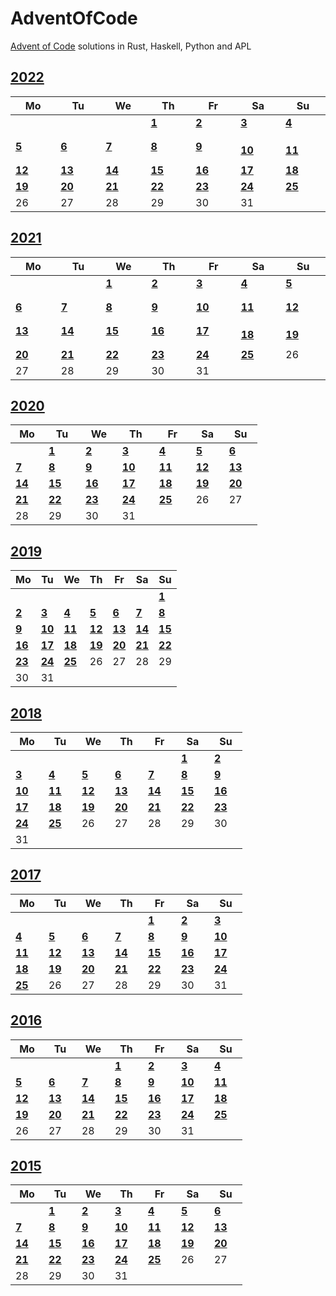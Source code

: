 # AdventOfCode
[Advent of Code](https://adventofcode.com/) solutions in Rust, Haskell, Python and APL

## [2022](https://adventofcode.com/2022)
|Mo|Tu|We|Th|Fr|Sa|Su|
|-|-|-|-|-|-|-|
||||[**1**](https://adventofcode.com/2022/day/1) [<img height=12 src="https://rustacean.net/assets/rustacean-flat-noshadow.svg">](Rust/2022/01.rs "Rust solution for 2022/01") [<img height=12 src="https://upload.wikimedia.org/wikipedia/commons/1/1c/Haskell-Logo.svg">](Haskell/2022/01.hs "Haskell solution for 2022/01") [<img height=12 src="https://upload.wikimedia.org/wikipedia/commons/c/c3/Python-logo-notext.svg">](Python/2022/01.py "Python solution for 2022/01")|[**2**](https://adventofcode.com/2022/day/2) [<img height=12 src="https://rustacean.net/assets/rustacean-flat-noshadow.svg">](Rust/2022/02.rs "Rust solution for 2022/02") [<img height=12 src="https://upload.wikimedia.org/wikipedia/commons/1/1c/Haskell-Logo.svg">](Haskell/2022/02.hs "Haskell solution for 2022/02") [<img height=12 src="https://upload.wikimedia.org/wikipedia/commons/c/c3/Python-logo-notext.svg">](Python/2022/02.py "Python solution for 2022/02")|[**3**](https://adventofcode.com/2022/day/3) [<img height=12 src="https://rustacean.net/assets/rustacean-flat-noshadow.svg">](Rust/2022/03.rs "Rust solution for 2022/03") [<img height=12 src="https://upload.wikimedia.org/wikipedia/commons/1/1c/Haskell-Logo.svg">](Haskell/2022/03.hs "Haskell solution for 2022/03") [<img height=12 src="https://upload.wikimedia.org/wikipedia/commons/c/c3/Python-logo-notext.svg">](Python/2022/03.py "Python solution for 2022/03")|[**4**](https://adventofcode.com/2022/day/4) [<img height=12 src="https://rustacean.net/assets/rustacean-flat-noshadow.svg">](Rust/2022/04.rs "Rust solution for 2022/04") [<img height=12 src="https://upload.wikimedia.org/wikipedia/commons/1/1c/Haskell-Logo.svg">](Haskell/2022/04.hs "Haskell solution for 2022/04") [<img height=12 src="https://upload.wikimedia.org/wikipedia/commons/c/c3/Python-logo-notext.svg">](Python/2022/04.py "Python solution for 2022/04")|
|[**5**](https://adventofcode.com/2022/day/5) [<img height=12 src="https://rustacean.net/assets/rustacean-flat-noshadow.svg">](Rust/2022/05.rs "Rust solution for 2022/05") [<img height=12 src="https://upload.wikimedia.org/wikipedia/commons/1/1c/Haskell-Logo.svg">](Haskell/2022/05.hs "Haskell solution for 2022/05") [<img height=12 src="https://upload.wikimedia.org/wikipedia/commons/c/c3/Python-logo-notext.svg">](Python/2022/05.py "Python solution for 2022/05")|[**6**](https://adventofcode.com/2022/day/6) [<img height=12 src="https://rustacean.net/assets/rustacean-flat-noshadow.svg">](Rust/2022/06.rs "Rust solution for 2022/06") [<img height=12 src="https://upload.wikimedia.org/wikipedia/commons/1/1c/Haskell-Logo.svg">](Haskell/2022/06.hs "Haskell solution for 2022/06") [<img height=12 src="https://upload.wikimedia.org/wikipedia/commons/c/c3/Python-logo-notext.svg">](Python/2022/06.py "Python solution for 2022/06")|[**7**](https://adventofcode.com/2022/day/7) [<img height=12 src="https://rustacean.net/assets/rustacean-flat-noshadow.svg">](Rust/2022/07.rs "Rust solution for 2022/07") [<img height=12 src="https://upload.wikimedia.org/wikipedia/commons/1/1c/Haskell-Logo.svg">](Haskell/2022/07.hs "Haskell solution for 2022/07") [<img height=12 src="https://upload.wikimedia.org/wikipedia/commons/c/c3/Python-logo-notext.svg">](Python/2022/07.py "Python solution for 2022/07")|[**8**](https://adventofcode.com/2022/day/8) [<img height=12 src="https://rustacean.net/assets/rustacean-flat-noshadow.svg">](Rust/2022/08.rs "Rust solution for 2022/08") [<img height=12 src="https://upload.wikimedia.org/wikipedia/commons/1/1c/Haskell-Logo.svg">](Haskell/2022/08.hs "Haskell solution for 2022/08") [<img height=12 src="https://upload.wikimedia.org/wikipedia/commons/c/c3/Python-logo-notext.svg">](Python/2022/08.py "Python solution for 2022/08")|[**9**](https://adventofcode.com/2022/day/9) [<img height=12 src="https://rustacean.net/assets/rustacean-flat-noshadow.svg">](Rust/2022/09.rs "Rust solution for 2022/09") [<img height=12 src="https://upload.wikimedia.org/wikipedia/commons/1/1c/Haskell-Logo.svg">](Haskell/2022/09.hs "Haskell solution for 2022/09") [<img height=12 src="https://upload.wikimedia.org/wikipedia/commons/c/c3/Python-logo-notext.svg">](Python/2022/09.py "Python solution for 2022/09")|[**10**](https://adventofcode.com/2022/day/10) [<img height=12 src="https://rustacean.net/assets/rustacean-flat-noshadow.svg">](Rust/2022/10.rs "Rust solution for 2022/10") [<img height=12 src="https://upload.wikimedia.org/wikipedia/commons/c/c3/Python-logo-notext.svg">](Python/2022/10.py "Python solution for 2022/10")|[**11**](https://adventofcode.com/2022/day/11) [<img height=12 src="https://rustacean.net/assets/rustacean-flat-noshadow.svg">](Rust/2022/11.rs "Rust solution for 2022/11") [<img height=12 src="https://upload.wikimedia.org/wikipedia/commons/c/c3/Python-logo-notext.svg">](Python/2022/11.py "Python solution for 2022/11")|
|[**12**](https://adventofcode.com/2022/day/12) [<img height=12 src="https://rustacean.net/assets/rustacean-flat-noshadow.svg">](Rust/2022/12.rs "Rust solution for 2022/12") [<img height=12 src="https://upload.wikimedia.org/wikipedia/commons/c/c3/Python-logo-notext.svg">](Python/2022/12.py "Python solution for 2022/12")|[**13**](https://adventofcode.com/2022/day/13) [<img height=12 src="https://rustacean.net/assets/rustacean-flat-noshadow.svg">](Rust/2022/13.rs "Rust solution for 2022/13") [<img height=12 src="https://upload.wikimedia.org/wikipedia/commons/c/c3/Python-logo-notext.svg">](Python/2022/13.py "Python solution for 2022/13")|[**14**](https://adventofcode.com/2022/day/14) [<img height=12 src="https://rustacean.net/assets/rustacean-flat-noshadow.svg">](Rust/2022/14.rs "Rust solution for 2022/14") [<img height=12 src="https://upload.wikimedia.org/wikipedia/commons/c/c3/Python-logo-notext.svg">](Python/2022/14.py "Python solution for 2022/14")|[**15**](https://adventofcode.com/2022/day/15) [<img height=12 src="https://rustacean.net/assets/rustacean-flat-noshadow.svg">](Rust/2022/15.rs "Rust solution for 2022/15") [<img height=12 src="https://upload.wikimedia.org/wikipedia/commons/c/c3/Python-logo-notext.svg">](Python/2022/15.py "Python solution for 2022/15")|[**16**](https://adventofcode.com/2022/day/16) [<img height=12 src="https://rustacean.net/assets/rustacean-flat-noshadow.svg">](Rust/2022/16.rs "Rust solution for 2022/16") [<img height=12 src="https://upload.wikimedia.org/wikipedia/commons/c/c3/Python-logo-notext.svg">](Python/2022/16.py "Python solution for 2022/16")|[**17**](https://adventofcode.com/2022/day/17) [<img height=12 src="https://rustacean.net/assets/rustacean-flat-noshadow.svg">](Rust/2022/17.rs "Rust solution for 2022/17") [<img height=12 src="https://upload.wikimedia.org/wikipedia/commons/c/c3/Python-logo-notext.svg">](Python/2022/17.py "Python solution for 2022/17")|[**18**](https://adventofcode.com/2022/day/18) [<img height=12 src="https://rustacean.net/assets/rustacean-flat-noshadow.svg">](Rust/2022/18.rs "Rust solution for 2022/18") [<img height=12 src="https://upload.wikimedia.org/wikipedia/commons/c/c3/Python-logo-notext.svg">](Python/2022/18.py "Python solution for 2022/18")|
|[**19**](https://adventofcode.com/2022/day/19) [<img height=12 src="https://rustacean.net/assets/rustacean-flat-noshadow.svg">](Rust/2022/19.rs "Rust solution for 2022/19")|[**20**](https://adventofcode.com/2022/day/20) [<img height=12 src="https://rustacean.net/assets/rustacean-flat-noshadow.svg">](Rust/2022/20.rs "Rust solution for 2022/20")|[**21**](https://adventofcode.com/2022/day/21) [<img height=12 src="https://rustacean.net/assets/rustacean-flat-noshadow.svg">](Rust/2022/21.rs "Rust solution for 2022/21")|[**22**](https://adventofcode.com/2022/day/22)|[**23**](https://adventofcode.com/2022/day/23)|[**24**](https://adventofcode.com/2022/day/24)|[**25**](https://adventofcode.com/2022/day/25) [<img height=12 src="https://rustacean.net/assets/rustacean-flat-noshadow.svg">](Rust/2022/25.rs "Rust solution for 2022/25")|
|26|27|28|29|30|31||

## [2021](https://adventofcode.com/2021)
|Mo|Tu|We|Th|Fr|Sa|Su|
|-|-|-|-|-|-|-|
|||[**1**](https://adventofcode.com/2021/day/1) [<img height=12 src="https://rustacean.net/assets/rustacean-flat-noshadow.svg">](Rust/2021/01.rs "Rust solution for 2021/01") [<img height=12 src="https://upload.wikimedia.org/wikipedia/commons/c/c3/Python-logo-notext.svg">](Python/2021/01.ipynb "Python solution for 2021/01") [<img height=12 src="https://aplwiki.com/images/thumb/c/c6/APL_logo.png/600px-APL_logo.png">](APL/2021/01.ipynb "APL solution for 2021/01")|[**2**](https://adventofcode.com/2021/day/2) [<img height=12 src="https://rustacean.net/assets/rustacean-flat-noshadow.svg">](Rust/2021/02.rs "Rust solution for 2021/02") [<img height=12 src="https://upload.wikimedia.org/wikipedia/commons/c/c3/Python-logo-notext.svg">](Python/2021/02.ipynb "Python solution for 2021/02") [<img height=12 src="https://aplwiki.com/images/thumb/c/c6/APL_logo.png/600px-APL_logo.png">](APL/2021/02.ipynb "APL solution for 2021/02")|[**3**](https://adventofcode.com/2021/day/3) [<img height=12 src="https://rustacean.net/assets/rustacean-flat-noshadow.svg">](Rust/2021/03.rs "Rust solution for 2021/03") [<img height=12 src="https://upload.wikimedia.org/wikipedia/commons/c/c3/Python-logo-notext.svg">](Python/2021/03.ipynb "Python solution for 2021/03") [<img height=12 src="https://aplwiki.com/images/thumb/c/c6/APL_logo.png/600px-APL_logo.png">](APL/2021/03.ipynb "APL solution for 2021/03")|[**4**](https://adventofcode.com/2021/day/4) [<img height=12 src="https://rustacean.net/assets/rustacean-flat-noshadow.svg">](Rust/2021/04.rs "Rust solution for 2021/04") [<img height=12 src="https://upload.wikimedia.org/wikipedia/commons/c/c3/Python-logo-notext.svg">](Python/2021/04.ipynb "Python solution for 2021/04") [<img height=12 src="https://aplwiki.com/images/thumb/c/c6/APL_logo.png/600px-APL_logo.png">](APL/2021/04.ipynb "APL solution for 2021/04")|[**5**](https://adventofcode.com/2021/day/5) [<img height=12 src="https://rustacean.net/assets/rustacean-flat-noshadow.svg">](Rust/2021/05.rs "Rust solution for 2021/05") [<img height=12 src="https://upload.wikimedia.org/wikipedia/commons/c/c3/Python-logo-notext.svg">](Python/2021/05.ipynb "Python solution for 2021/05") [<img height=12 src="https://aplwiki.com/images/thumb/c/c6/APL_logo.png/600px-APL_logo.png">](APL/2021/05.ipynb "APL solution for 2021/05")|
|[**6**](https://adventofcode.com/2021/day/6) [<img height=12 src="https://rustacean.net/assets/rustacean-flat-noshadow.svg">](Rust/2021/06.rs "Rust solution for 2021/06") [<img height=12 src="https://upload.wikimedia.org/wikipedia/commons/c/c3/Python-logo-notext.svg">](Python/2021/06.ipynb "Python solution for 2021/06") [<img height=12 src="https://aplwiki.com/images/thumb/c/c6/APL_logo.png/600px-APL_logo.png">](APL/2021/06.ipynb "APL solution for 2021/06")|[**7**](https://adventofcode.com/2021/day/7) [<img height=12 src="https://rustacean.net/assets/rustacean-flat-noshadow.svg">](Rust/2021/07.rs "Rust solution for 2021/07") [<img height=12 src="https://upload.wikimedia.org/wikipedia/commons/c/c3/Python-logo-notext.svg">](Python/2021/07.ipynb "Python solution for 2021/07") [<img height=12 src="https://aplwiki.com/images/thumb/c/c6/APL_logo.png/600px-APL_logo.png">](APL/2021/07.ipynb "APL solution for 2021/07")|[**8**](https://adventofcode.com/2021/day/8) [<img height=12 src="https://rustacean.net/assets/rustacean-flat-noshadow.svg">](Rust/2021/08.rs "Rust solution for 2021/08") [<img height=12 src="https://upload.wikimedia.org/wikipedia/commons/c/c3/Python-logo-notext.svg">](Python/2021/08.ipynb "Python solution for 2021/08") [<img height=12 src="https://aplwiki.com/images/thumb/c/c6/APL_logo.png/600px-APL_logo.png">](APL/2021/08.ipynb "APL solution for 2021/08")|[**9**](https://adventofcode.com/2021/day/9) [<img height=12 src="https://rustacean.net/assets/rustacean-flat-noshadow.svg">](Rust/2021/09.rs "Rust solution for 2021/09") [<img height=12 src="https://upload.wikimedia.org/wikipedia/commons/c/c3/Python-logo-notext.svg">](Python/2021/09.ipynb "Python solution for 2021/09") [<img height=12 src="https://aplwiki.com/images/thumb/c/c6/APL_logo.png/600px-APL_logo.png">](APL/2021/09.ipynb "APL solution for 2021/09")|[**10**](https://adventofcode.com/2021/day/10) [<img height=12 src="https://rustacean.net/assets/rustacean-flat-noshadow.svg">](Rust/2021/10.rs "Rust solution for 2021/10") [<img height=12 src="https://upload.wikimedia.org/wikipedia/commons/c/c3/Python-logo-notext.svg">](Python/2021/10.ipynb "Python solution for 2021/10") [<img height=12 src="https://aplwiki.com/images/thumb/c/c6/APL_logo.png/600px-APL_logo.png">](APL/2021/10.ipynb "APL solution for 2021/10")|[**11**](https://adventofcode.com/2021/day/11) [<img height=12 src="https://rustacean.net/assets/rustacean-flat-noshadow.svg">](Rust/2021/11.rs "Rust solution for 2021/11") [<img height=12 src="https://upload.wikimedia.org/wikipedia/commons/c/c3/Python-logo-notext.svg">](Python/2021/11.ipynb "Python solution for 2021/11") [<img height=12 src="https://aplwiki.com/images/thumb/c/c6/APL_logo.png/600px-APL_logo.png">](APL/2021/11.ipynb "APL solution for 2021/11")|[**12**](https://adventofcode.com/2021/day/12) [<img height=12 src="https://rustacean.net/assets/rustacean-flat-noshadow.svg">](Rust/2021/12.rs "Rust solution for 2021/12") [<img height=12 src="https://upload.wikimedia.org/wikipedia/commons/c/c3/Python-logo-notext.svg">](Python/2021/12.ipynb "Python solution for 2021/12") [<img height=12 src="https://aplwiki.com/images/thumb/c/c6/APL_logo.png/600px-APL_logo.png">](APL/2021/12.ipynb "APL solution for 2021/12")|
|[**13**](https://adventofcode.com/2021/day/13) [<img height=12 src="https://rustacean.net/assets/rustacean-flat-noshadow.svg">](Rust/2021/13.rs "Rust solution for 2021/13") [<img height=12 src="https://upload.wikimedia.org/wikipedia/commons/c/c3/Python-logo-notext.svg">](Python/2021/13.ipynb "Python solution for 2021/13") [<img height=12 src="https://aplwiki.com/images/thumb/c/c6/APL_logo.png/600px-APL_logo.png">](APL/2021/13.ipynb "APL solution for 2021/13")|[**14**](https://adventofcode.com/2021/day/14) [<img height=12 src="https://rustacean.net/assets/rustacean-flat-noshadow.svg">](Rust/2021/14.rs "Rust solution for 2021/14") [<img height=12 src="https://upload.wikimedia.org/wikipedia/commons/c/c3/Python-logo-notext.svg">](Python/2021/14.ipynb "Python solution for 2021/14") [<img height=12 src="https://aplwiki.com/images/thumb/c/c6/APL_logo.png/600px-APL_logo.png">](APL/2021/14.ipynb "APL solution for 2021/14")|[**15**](https://adventofcode.com/2021/day/15) [<img height=12 src="https://rustacean.net/assets/rustacean-flat-noshadow.svg">](Rust/2021/15.rs "Rust solution for 2021/15") [<img height=12 src="https://upload.wikimedia.org/wikipedia/commons/c/c3/Python-logo-notext.svg">](Python/2021/15.ipynb "Python solution for 2021/15") [<img height=12 src="https://aplwiki.com/images/thumb/c/c6/APL_logo.png/600px-APL_logo.png">](APL/2021/15.ipynb "APL solution for 2021/15")|[**16**](https://adventofcode.com/2021/day/16) [<img height=12 src="https://rustacean.net/assets/rustacean-flat-noshadow.svg">](Rust/2021/16.rs "Rust solution for 2021/16") [<img height=12 src="https://upload.wikimedia.org/wikipedia/commons/c/c3/Python-logo-notext.svg">](Python/2021/16.ipynb "Python solution for 2021/16") [<img height=12 src="https://aplwiki.com/images/thumb/c/c6/APL_logo.png/600px-APL_logo.png">](APL/2021/16.ipynb "APL solution for 2021/16")|[**17**](https://adventofcode.com/2021/day/17) [<img height=12 src="https://rustacean.net/assets/rustacean-flat-noshadow.svg">](Rust/2021/17.rs "Rust solution for 2021/17") [<img height=12 src="https://upload.wikimedia.org/wikipedia/commons/c/c3/Python-logo-notext.svg">](Python/2021/17.ipynb "Python solution for 2021/17") [<img height=12 src="https://aplwiki.com/images/thumb/c/c6/APL_logo.png/600px-APL_logo.png">](APL/2021/17.ipynb "APL solution for 2021/17")|[**18**](https://adventofcode.com/2021/day/18) [<img height=12 src="https://rustacean.net/assets/rustacean-flat-noshadow.svg">](Rust/2021/18.rs "Rust solution for 2021/18") [<img height=12 src="https://upload.wikimedia.org/wikipedia/commons/c/c3/Python-logo-notext.svg">](Python/2021/18.ipynb "Python solution for 2021/18")|[**19**](https://adventofcode.com/2021/day/19) [<img height=12 src="https://rustacean.net/assets/rustacean-flat-noshadow.svg">](Rust/2021/19.rs "Rust solution for 2021/19") [<img height=12 src="https://upload.wikimedia.org/wikipedia/commons/c/c3/Python-logo-notext.svg">](Python/2021/19.ipynb "Python solution for 2021/19")|
|[**20**](https://adventofcode.com/2021/day/20) [<img height=12 src="https://rustacean.net/assets/rustacean-flat-noshadow.svg">](Rust/2021/20.rs "Rust solution for 2021/20") [<img height=12 src="https://upload.wikimedia.org/wikipedia/commons/c/c3/Python-logo-notext.svg">](Python/2021/20.ipynb "Python solution for 2021/20")|[**21**](https://adventofcode.com/2021/day/21) [<img height=12 src="https://rustacean.net/assets/rustacean-flat-noshadow.svg">](Rust/2021/21.rs "Rust solution for 2021/21") [<img height=12 src="https://upload.wikimedia.org/wikipedia/commons/c/c3/Python-logo-notext.svg">](Python/2021/21.ipynb "Python solution for 2021/21")|[**22**](https://adventofcode.com/2021/day/22) [<img height=12 src="https://rustacean.net/assets/rustacean-flat-noshadow.svg">](Rust/2021/22.rs "Rust solution for 2021/22") [<img height=12 src="https://upload.wikimedia.org/wikipedia/commons/c/c3/Python-logo-notext.svg">](Python/2021/22.ipynb "Python solution for 2021/22")|[**23**](https://adventofcode.com/2021/day/23) [<img height=12 src="https://rustacean.net/assets/rustacean-flat-noshadow.svg">](Rust/2021/23.rs "Rust solution for 2021/23") [<img height=12 src="https://upload.wikimedia.org/wikipedia/commons/c/c3/Python-logo-notext.svg">](Python/2021/23.ipynb "Python solution for 2021/23")|[**24**](https://adventofcode.com/2021/day/24) [<img height=12 src="https://rustacean.net/assets/rustacean-flat-noshadow.svg">](Rust/2021/24.rs "Rust solution for 2021/24") [<img height=12 src="https://upload.wikimedia.org/wikipedia/commons/c/c3/Python-logo-notext.svg">](Python/2021/24.ipynb "Python solution for 2021/24")|[**25**](https://adventofcode.com/2021/day/25) [<img height=12 src="https://rustacean.net/assets/rustacean-flat-noshadow.svg">](Rust/2021/25.rs "Rust solution for 2021/25") [<img height=12 src="https://upload.wikimedia.org/wikipedia/commons/c/c3/Python-logo-notext.svg">](Python/2021/25.ipynb "Python solution for 2021/25")|26|
|27|28|29|30|31|||

## [2020](https://adventofcode.com/2020)
|Mo|Tu|We|Th|Fr|Sa|Su|
|-|-|-|-|-|-|-|
||[**1**](https://adventofcode.com/2020/day/1) [<img height=12 src="https://rustacean.net/assets/rustacean-flat-noshadow.svg">](Rust/2020/01.rs "Rust solution for 2020/01") [<img height=12 src="https://upload.wikimedia.org/wikipedia/commons/c/c3/Python-logo-notext.svg">](Python/2020/01.ipynb "Python solution for 2020/01")|[**2**](https://adventofcode.com/2020/day/2) [<img height=12 src="https://rustacean.net/assets/rustacean-flat-noshadow.svg">](Rust/2020/02.rs "Rust solution for 2020/02") [<img height=12 src="https://upload.wikimedia.org/wikipedia/commons/c/c3/Python-logo-notext.svg">](Python/2020/02.ipynb "Python solution for 2020/02")|[**3**](https://adventofcode.com/2020/day/3) [<img height=12 src="https://rustacean.net/assets/rustacean-flat-noshadow.svg">](Rust/2020/03.rs "Rust solution for 2020/03") [<img height=12 src="https://upload.wikimedia.org/wikipedia/commons/c/c3/Python-logo-notext.svg">](Python/2020/03.ipynb "Python solution for 2020/03")|[**4**](https://adventofcode.com/2020/day/4) [<img height=12 src="https://rustacean.net/assets/rustacean-flat-noshadow.svg">](Rust/2020/04.rs "Rust solution for 2020/04") [<img height=12 src="https://upload.wikimedia.org/wikipedia/commons/c/c3/Python-logo-notext.svg">](Python/2020/04.ipynb "Python solution for 2020/04")|[**5**](https://adventofcode.com/2020/day/5) [<img height=12 src="https://upload.wikimedia.org/wikipedia/commons/c/c3/Python-logo-notext.svg">](Python/2020/05.ipynb "Python solution for 2020/05")|[**6**](https://adventofcode.com/2020/day/6) [<img height=12 src="https://upload.wikimedia.org/wikipedia/commons/c/c3/Python-logo-notext.svg">](Python/2020/06.ipynb "Python solution for 2020/06")|
|[**7**](https://adventofcode.com/2020/day/7) [<img height=12 src="https://upload.wikimedia.org/wikipedia/commons/c/c3/Python-logo-notext.svg">](Python/2020/07.ipynb "Python solution for 2020/07")|[**8**](https://adventofcode.com/2020/day/8) [<img height=12 src="https://upload.wikimedia.org/wikipedia/commons/c/c3/Python-logo-notext.svg">](Python/2020/08.ipynb "Python solution for 2020/08")|[**9**](https://adventofcode.com/2020/day/9) [<img height=12 src="https://upload.wikimedia.org/wikipedia/commons/c/c3/Python-logo-notext.svg">](Python/2020/09.ipynb "Python solution for 2020/09")|[**10**](https://adventofcode.com/2020/day/10) [<img height=12 src="https://upload.wikimedia.org/wikipedia/commons/c/c3/Python-logo-notext.svg">](Python/2020/10.ipynb "Python solution for 2020/10")|[**11**](https://adventofcode.com/2020/day/11) [<img height=12 src="https://upload.wikimedia.org/wikipedia/commons/c/c3/Python-logo-notext.svg">](Python/2020/11.ipynb "Python solution for 2020/11")|[**12**](https://adventofcode.com/2020/day/12) [<img height=12 src="https://upload.wikimedia.org/wikipedia/commons/c/c3/Python-logo-notext.svg">](Python/2020/12.ipynb "Python solution for 2020/12")|[**13**](https://adventofcode.com/2020/day/13) [<img height=12 src="https://upload.wikimedia.org/wikipedia/commons/c/c3/Python-logo-notext.svg">](Python/2020/13.ipynb "Python solution for 2020/13")|
|[**14**](https://adventofcode.com/2020/day/14) [<img height=12 src="https://upload.wikimedia.org/wikipedia/commons/c/c3/Python-logo-notext.svg">](Python/2020/14.ipynb "Python solution for 2020/14")|[**15**](https://adventofcode.com/2020/day/15) [<img height=12 src="https://upload.wikimedia.org/wikipedia/commons/c/c3/Python-logo-notext.svg">](Python/2020/15.ipynb "Python solution for 2020/15")|[**16**](https://adventofcode.com/2020/day/16) [<img height=12 src="https://upload.wikimedia.org/wikipedia/commons/c/c3/Python-logo-notext.svg">](Python/2020/16.ipynb "Python solution for 2020/16")|[**17**](https://adventofcode.com/2020/day/17) [<img height=12 src="https://upload.wikimedia.org/wikipedia/commons/c/c3/Python-logo-notext.svg">](Python/2020/17.ipynb "Python solution for 2020/17")|[**18**](https://adventofcode.com/2020/day/18) [<img height=12 src="https://upload.wikimedia.org/wikipedia/commons/c/c3/Python-logo-notext.svg">](Python/2020/18.ipynb "Python solution for 2020/18")|[**19**](https://adventofcode.com/2020/day/19) [<img height=12 src="https://upload.wikimedia.org/wikipedia/commons/c/c3/Python-logo-notext.svg">](Python/2020/19.ipynb "Python solution for 2020/19")|[**20**](https://adventofcode.com/2020/day/20) [<img height=12 src="https://upload.wikimedia.org/wikipedia/commons/c/c3/Python-logo-notext.svg">](Python/2020/20.ipynb "Python solution for 2020/20")|
|[**21**](https://adventofcode.com/2020/day/21) [<img height=12 src="https://upload.wikimedia.org/wikipedia/commons/c/c3/Python-logo-notext.svg">](Python/2020/21.ipynb "Python solution for 2020/21")|[**22**](https://adventofcode.com/2020/day/22) [<img height=12 src="https://upload.wikimedia.org/wikipedia/commons/c/c3/Python-logo-notext.svg">](Python/2020/22.ipynb "Python solution for 2020/22")|[**23**](https://adventofcode.com/2020/day/23) [<img height=12 src="https://upload.wikimedia.org/wikipedia/commons/c/c3/Python-logo-notext.svg">](Python/2020/23.ipynb "Python solution for 2020/23")|[**24**](https://adventofcode.com/2020/day/24) [<img height=12 src="https://upload.wikimedia.org/wikipedia/commons/c/c3/Python-logo-notext.svg">](Python/2020/24.ipynb "Python solution for 2020/24")|[**25**](https://adventofcode.com/2020/day/25) [<img height=12 src="https://upload.wikimedia.org/wikipedia/commons/c/c3/Python-logo-notext.svg">](Python/2020/25.ipynb "Python solution for 2020/25")|26|27|
|28|29|30|31||||

## [2019](https://adventofcode.com/2019)
|Mo|Tu|We|Th|Fr|Sa|Su|
|-|-|-|-|-|-|-|
|||||||[**1**](https://adventofcode.com/2019/day/1)|
|[**2**](https://adventofcode.com/2019/day/2)|[**3**](https://adventofcode.com/2019/day/3)|[**4**](https://adventofcode.com/2019/day/4)|[**5**](https://adventofcode.com/2019/day/5)|[**6**](https://adventofcode.com/2019/day/6)|[**7**](https://adventofcode.com/2019/day/7)|[**8**](https://adventofcode.com/2019/day/8)|
|[**9**](https://adventofcode.com/2019/day/9)|[**10**](https://adventofcode.com/2019/day/10)|[**11**](https://adventofcode.com/2019/day/11)|[**12**](https://adventofcode.com/2019/day/12)|[**13**](https://adventofcode.com/2019/day/13)|[**14**](https://adventofcode.com/2019/day/14)|[**15**](https://adventofcode.com/2019/day/15)|
|[**16**](https://adventofcode.com/2019/day/16)|[**17**](https://adventofcode.com/2019/day/17)|[**18**](https://adventofcode.com/2019/day/18)|[**19**](https://adventofcode.com/2019/day/19)|[**20**](https://adventofcode.com/2019/day/20)|[**21**](https://adventofcode.com/2019/day/21)|[**22**](https://adventofcode.com/2019/day/22)|
|[**23**](https://adventofcode.com/2019/day/23)|[**24**](https://adventofcode.com/2019/day/24)|[**25**](https://adventofcode.com/2019/day/25)|26|27|28|29|
|30|31||||||

## [2018](https://adventofcode.com/2018)
|Mo|Tu|We|Th|Fr|Sa|Su|
|-|-|-|-|-|-|-|
||||||[**1**](https://adventofcode.com/2018/day/1)|[**2**](https://adventofcode.com/2018/day/2)|
|[**3**](https://adventofcode.com/2018/day/3)|[**4**](https://adventofcode.com/2018/day/4)|[**5**](https://adventofcode.com/2018/day/5)|[**6**](https://adventofcode.com/2018/day/6)|[**7**](https://adventofcode.com/2018/day/7)|[**8**](https://adventofcode.com/2018/day/8)|[**9**](https://adventofcode.com/2018/day/9)|
|[**10**](https://adventofcode.com/2018/day/10)|[**11**](https://adventofcode.com/2018/day/11) [<img height=12 src="https://upload.wikimedia.org/wikipedia/commons/c/c3/Python-logo-notext.svg">](Python/2018/11.ipynb "Python solution for 2018/11")|[**12**](https://adventofcode.com/2018/day/12) [<img height=12 src="https://upload.wikimedia.org/wikipedia/commons/c/c3/Python-logo-notext.svg">](Python/2018/12.ipynb "Python solution for 2018/12")|[**13**](https://adventofcode.com/2018/day/13) [<img height=12 src="https://upload.wikimedia.org/wikipedia/commons/c/c3/Python-logo-notext.svg">](Python/2018/13.ipynb "Python solution for 2018/13")|[**14**](https://adventofcode.com/2018/day/14) [<img height=12 src="https://upload.wikimedia.org/wikipedia/commons/c/c3/Python-logo-notext.svg">](Python/2018/14.ipynb "Python solution for 2018/14")|[**15**](https://adventofcode.com/2018/day/15) [<img height=12 src="https://upload.wikimedia.org/wikipedia/commons/c/c3/Python-logo-notext.svg">](Python/2018/15.ipynb "Python solution for 2018/15")|[**16**](https://adventofcode.com/2018/day/16) [<img height=12 src="https://upload.wikimedia.org/wikipedia/commons/c/c3/Python-logo-notext.svg">](Python/2018/16.ipynb "Python solution for 2018/16")|
|[**17**](https://adventofcode.com/2018/day/17) [<img height=12 src="https://upload.wikimedia.org/wikipedia/commons/c/c3/Python-logo-notext.svg">](Python/2018/17.ipynb "Python solution for 2018/17")|[**18**](https://adventofcode.com/2018/day/18) [<img height=12 src="https://upload.wikimedia.org/wikipedia/commons/c/c3/Python-logo-notext.svg">](Python/2018/18.ipynb "Python solution for 2018/18")|[**19**](https://adventofcode.com/2018/day/19) [<img height=12 src="https://upload.wikimedia.org/wikipedia/commons/c/c3/Python-logo-notext.svg">](Python/2018/19.ipynb "Python solution for 2018/19")|[**20**](https://adventofcode.com/2018/day/20) [<img height=12 src="https://upload.wikimedia.org/wikipedia/commons/c/c3/Python-logo-notext.svg">](Python/2018/20.ipynb "Python solution for 2018/20")|[**21**](https://adventofcode.com/2018/day/21) [<img height=12 src="https://upload.wikimedia.org/wikipedia/commons/c/c3/Python-logo-notext.svg">](Python/2018/21.ipynb "Python solution for 2018/21")|[**22**](https://adventofcode.com/2018/day/22) [<img height=12 src="https://upload.wikimedia.org/wikipedia/commons/c/c3/Python-logo-notext.svg">](Python/2018/22.ipynb "Python solution for 2018/22")|[**23**](https://adventofcode.com/2018/day/23) [<img height=12 src="https://upload.wikimedia.org/wikipedia/commons/c/c3/Python-logo-notext.svg">](Python/2018/23.ipynb "Python solution for 2018/23")|
|[**24**](https://adventofcode.com/2018/day/24) [<img height=12 src="https://upload.wikimedia.org/wikipedia/commons/c/c3/Python-logo-notext.svg">](Python/2018/24.ipynb "Python solution for 2018/24")|[**25**](https://adventofcode.com/2018/day/25) [<img height=12 src="https://upload.wikimedia.org/wikipedia/commons/c/c3/Python-logo-notext.svg">](Python/2018/25.ipynb "Python solution for 2018/25")|26|27|28|29|30|
|31|||||||

## [2017](https://adventofcode.com/2017)
|Mo|Tu|We|Th|Fr|Sa|Su|
|-|-|-|-|-|-|-|
|||||[**1**](https://adventofcode.com/2017/day/1) [<img height=12 src="https://upload.wikimedia.org/wikipedia/commons/c/c3/Python-logo-notext.svg">](Python/2017/01.ipynb "Python solution for 2017/01")|[**2**](https://adventofcode.com/2017/day/2) [<img height=12 src="https://upload.wikimedia.org/wikipedia/commons/c/c3/Python-logo-notext.svg">](Python/2017/02.ipynb "Python solution for 2017/02")|[**3**](https://adventofcode.com/2017/day/3) [<img height=12 src="https://upload.wikimedia.org/wikipedia/commons/c/c3/Python-logo-notext.svg">](Python/2017/03.ipynb "Python solution for 2017/03")|
|[**4**](https://adventofcode.com/2017/day/4) [<img height=12 src="https://upload.wikimedia.org/wikipedia/commons/c/c3/Python-logo-notext.svg">](Python/2017/04.ipynb "Python solution for 2017/04")|[**5**](https://adventofcode.com/2017/day/5) [<img height=12 src="https://upload.wikimedia.org/wikipedia/commons/c/c3/Python-logo-notext.svg">](Python/2017/05.ipynb "Python solution for 2017/05")|[**6**](https://adventofcode.com/2017/day/6) [<img height=12 src="https://upload.wikimedia.org/wikipedia/commons/c/c3/Python-logo-notext.svg">](Python/2017/06.ipynb "Python solution for 2017/06")|[**7**](https://adventofcode.com/2017/day/7) [<img height=12 src="https://upload.wikimedia.org/wikipedia/commons/c/c3/Python-logo-notext.svg">](Python/2017/07.ipynb "Python solution for 2017/07")|[**8**](https://adventofcode.com/2017/day/8) [<img height=12 src="https://upload.wikimedia.org/wikipedia/commons/c/c3/Python-logo-notext.svg">](Python/2017/08.ipynb "Python solution for 2017/08")|[**9**](https://adventofcode.com/2017/day/9) [<img height=12 src="https://upload.wikimedia.org/wikipedia/commons/c/c3/Python-logo-notext.svg">](Python/2017/09.ipynb "Python solution for 2017/09")|[**10**](https://adventofcode.com/2017/day/10) [<img height=12 src="https://upload.wikimedia.org/wikipedia/commons/c/c3/Python-logo-notext.svg">](Python/2017/10.ipynb "Python solution for 2017/10")|
|[**11**](https://adventofcode.com/2017/day/11) [<img height=12 src="https://upload.wikimedia.org/wikipedia/commons/c/c3/Python-logo-notext.svg">](Python/2017/11.ipynb "Python solution for 2017/11")|[**12**](https://adventofcode.com/2017/day/12) [<img height=12 src="https://upload.wikimedia.org/wikipedia/commons/c/c3/Python-logo-notext.svg">](Python/2017/12.ipynb "Python solution for 2017/12")|[**13**](https://adventofcode.com/2017/day/13) [<img height=12 src="https://upload.wikimedia.org/wikipedia/commons/c/c3/Python-logo-notext.svg">](Python/2017/13.ipynb "Python solution for 2017/13")|[**14**](https://adventofcode.com/2017/day/14) [<img height=12 src="https://upload.wikimedia.org/wikipedia/commons/c/c3/Python-logo-notext.svg">](Python/2017/14.ipynb "Python solution for 2017/14")|[**15**](https://adventofcode.com/2017/day/15) [<img height=12 src="https://upload.wikimedia.org/wikipedia/commons/c/c3/Python-logo-notext.svg">](Python/2017/15.ipynb "Python solution for 2017/15")|[**16**](https://adventofcode.com/2017/day/16) [<img height=12 src="https://upload.wikimedia.org/wikipedia/commons/c/c3/Python-logo-notext.svg">](Python/2017/16.ipynb "Python solution for 2017/16")|[**17**](https://adventofcode.com/2017/day/17) [<img height=12 src="https://upload.wikimedia.org/wikipedia/commons/c/c3/Python-logo-notext.svg">](Python/2017/17.ipynb "Python solution for 2017/17")|
|[**18**](https://adventofcode.com/2017/day/18) [<img height=12 src="https://upload.wikimedia.org/wikipedia/commons/c/c3/Python-logo-notext.svg">](Python/2017/18.ipynb "Python solution for 2017/18")|[**19**](https://adventofcode.com/2017/day/19) [<img height=12 src="https://upload.wikimedia.org/wikipedia/commons/c/c3/Python-logo-notext.svg">](Python/2017/19.ipynb "Python solution for 2017/19")|[**20**](https://adventofcode.com/2017/day/20) [<img height=12 src="https://upload.wikimedia.org/wikipedia/commons/c/c3/Python-logo-notext.svg">](Python/2017/20.ipynb "Python solution for 2017/20")|[**21**](https://adventofcode.com/2017/day/21) [<img height=12 src="https://upload.wikimedia.org/wikipedia/commons/c/c3/Python-logo-notext.svg">](Python/2017/21.ipynb "Python solution for 2017/21")|[**22**](https://adventofcode.com/2017/day/22) [<img height=12 src="https://upload.wikimedia.org/wikipedia/commons/c/c3/Python-logo-notext.svg">](Python/2017/22.ipynb "Python solution for 2017/22")|[**23**](https://adventofcode.com/2017/day/23) [<img height=12 src="https://upload.wikimedia.org/wikipedia/commons/c/c3/Python-logo-notext.svg">](Python/2017/23.ipynb "Python solution for 2017/23")|[**24**](https://adventofcode.com/2017/day/24) [<img height=12 src="https://upload.wikimedia.org/wikipedia/commons/c/c3/Python-logo-notext.svg">](Python/2017/24.ipynb "Python solution for 2017/24")|
|[**25**](https://adventofcode.com/2017/day/25) [<img height=12 src="https://upload.wikimedia.org/wikipedia/commons/c/c3/Python-logo-notext.svg">](Python/2017/25.ipynb "Python solution for 2017/25")|26|27|28|29|30|31|

## [2016](https://adventofcode.com/2016)
|Mo|Tu|We|Th|Fr|Sa|Su|
|-|-|-|-|-|-|-|
||||[**1**](https://adventofcode.com/2016/day/1) [<img height=12 src="https://upload.wikimedia.org/wikipedia/commons/c/c3/Python-logo-notext.svg">](Python/2016/01.ipynb "Python solution for 2016/01")|[**2**](https://adventofcode.com/2016/day/2) [<img height=12 src="https://upload.wikimedia.org/wikipedia/commons/c/c3/Python-logo-notext.svg">](Python/2016/02.ipynb "Python solution for 2016/02")|[**3**](https://adventofcode.com/2016/day/3) [<img height=12 src="https://upload.wikimedia.org/wikipedia/commons/c/c3/Python-logo-notext.svg">](Python/2016/03.ipynb "Python solution for 2016/03")|[**4**](https://adventofcode.com/2016/day/4) [<img height=12 src="https://upload.wikimedia.org/wikipedia/commons/c/c3/Python-logo-notext.svg">](Python/2016/04.ipynb "Python solution for 2016/04")|
|[**5**](https://adventofcode.com/2016/day/5) [<img height=12 src="https://upload.wikimedia.org/wikipedia/commons/c/c3/Python-logo-notext.svg">](Python/2016/05.ipynb "Python solution for 2016/05")|[**6**](https://adventofcode.com/2016/day/6) [<img height=12 src="https://upload.wikimedia.org/wikipedia/commons/c/c3/Python-logo-notext.svg">](Python/2016/06.ipynb "Python solution for 2016/06")|[**7**](https://adventofcode.com/2016/day/7) [<img height=12 src="https://upload.wikimedia.org/wikipedia/commons/c/c3/Python-logo-notext.svg">](Python/2016/07.ipynb "Python solution for 2016/07")|[**8**](https://adventofcode.com/2016/day/8) [<img height=12 src="https://upload.wikimedia.org/wikipedia/commons/c/c3/Python-logo-notext.svg">](Python/2016/08.ipynb "Python solution for 2016/08")|[**9**](https://adventofcode.com/2016/day/9) [<img height=12 src="https://upload.wikimedia.org/wikipedia/commons/c/c3/Python-logo-notext.svg">](Python/2016/09.ipynb "Python solution for 2016/09")|[**10**](https://adventofcode.com/2016/day/10) [<img height=12 src="https://upload.wikimedia.org/wikipedia/commons/c/c3/Python-logo-notext.svg">](Python/2016/10.ipynb "Python solution for 2016/10")|[**11**](https://adventofcode.com/2016/day/11) [<img height=12 src="https://upload.wikimedia.org/wikipedia/commons/c/c3/Python-logo-notext.svg">](Python/2016/11.ipynb "Python solution for 2016/11")|
|[**12**](https://adventofcode.com/2016/day/12) [<img height=12 src="https://upload.wikimedia.org/wikipedia/commons/c/c3/Python-logo-notext.svg">](Python/2016/12.ipynb "Python solution for 2016/12")|[**13**](https://adventofcode.com/2016/day/13) [<img height=12 src="https://upload.wikimedia.org/wikipedia/commons/c/c3/Python-logo-notext.svg">](Python/2016/13.ipynb "Python solution for 2016/13")|[**14**](https://adventofcode.com/2016/day/14) [<img height=12 src="https://upload.wikimedia.org/wikipedia/commons/c/c3/Python-logo-notext.svg">](Python/2016/14.ipynb "Python solution for 2016/14")|[**15**](https://adventofcode.com/2016/day/15) [<img height=12 src="https://upload.wikimedia.org/wikipedia/commons/c/c3/Python-logo-notext.svg">](Python/2016/15.ipynb "Python solution for 2016/15")|[**16**](https://adventofcode.com/2016/day/16) [<img height=12 src="https://upload.wikimedia.org/wikipedia/commons/c/c3/Python-logo-notext.svg">](Python/2016/16.ipynb "Python solution for 2016/16")|[**17**](https://adventofcode.com/2016/day/17) [<img height=12 src="https://upload.wikimedia.org/wikipedia/commons/c/c3/Python-logo-notext.svg">](Python/2016/17.ipynb "Python solution for 2016/17")|[**18**](https://adventofcode.com/2016/day/18) [<img height=12 src="https://upload.wikimedia.org/wikipedia/commons/c/c3/Python-logo-notext.svg">](Python/2016/18.ipynb "Python solution for 2016/18")|
|[**19**](https://adventofcode.com/2016/day/19) [<img height=12 src="https://upload.wikimedia.org/wikipedia/commons/c/c3/Python-logo-notext.svg">](Python/2016/19.ipynb "Python solution for 2016/19")|[**20**](https://adventofcode.com/2016/day/20) [<img height=12 src="https://upload.wikimedia.org/wikipedia/commons/c/c3/Python-logo-notext.svg">](Python/2016/20.ipynb "Python solution for 2016/20")|[**21**](https://adventofcode.com/2016/day/21) [<img height=12 src="https://upload.wikimedia.org/wikipedia/commons/c/c3/Python-logo-notext.svg">](Python/2016/21.ipynb "Python solution for 2016/21")|[**22**](https://adventofcode.com/2016/day/22) [<img height=12 src="https://upload.wikimedia.org/wikipedia/commons/c/c3/Python-logo-notext.svg">](Python/2016/22.ipynb "Python solution for 2016/22")|[**23**](https://adventofcode.com/2016/day/23) [<img height=12 src="https://upload.wikimedia.org/wikipedia/commons/c/c3/Python-logo-notext.svg">](Python/2016/23.ipynb "Python solution for 2016/23")|[**24**](https://adventofcode.com/2016/day/24) [<img height=12 src="https://upload.wikimedia.org/wikipedia/commons/c/c3/Python-logo-notext.svg">](Python/2016/24.ipynb "Python solution for 2016/24")|[**25**](https://adventofcode.com/2016/day/25) [<img height=12 src="https://upload.wikimedia.org/wikipedia/commons/c/c3/Python-logo-notext.svg">](Python/2016/25.ipynb "Python solution for 2016/25")|
|26|27|28|29|30|31||

## [2015](https://adventofcode.com/2015)
|Mo|Tu|We|Th|Fr|Sa|Su|
|-|-|-|-|-|-|-|
||[**1**](https://adventofcode.com/2015/day/1) [<img height=12 src="https://upload.wikimedia.org/wikipedia/commons/c/c3/Python-logo-notext.svg">](Python/2015/01.ipynb "Python solution for 2015/01")|[**2**](https://adventofcode.com/2015/day/2) [<img height=12 src="https://upload.wikimedia.org/wikipedia/commons/c/c3/Python-logo-notext.svg">](Python/2015/02.ipynb "Python solution for 2015/02")|[**3**](https://adventofcode.com/2015/day/3) [<img height=12 src="https://upload.wikimedia.org/wikipedia/commons/c/c3/Python-logo-notext.svg">](Python/2015/03.ipynb "Python solution for 2015/03")|[**4**](https://adventofcode.com/2015/day/4) [<img height=12 src="https://upload.wikimedia.org/wikipedia/commons/c/c3/Python-logo-notext.svg">](Python/2015/04.ipynb "Python solution for 2015/04")|[**5**](https://adventofcode.com/2015/day/5) [<img height=12 src="https://upload.wikimedia.org/wikipedia/commons/c/c3/Python-logo-notext.svg">](Python/2015/05.ipynb "Python solution for 2015/05")|[**6**](https://adventofcode.com/2015/day/6) [<img height=12 src="https://upload.wikimedia.org/wikipedia/commons/c/c3/Python-logo-notext.svg">](Python/2015/06.ipynb "Python solution for 2015/06")|
|[**7**](https://adventofcode.com/2015/day/7) [<img height=12 src="https://upload.wikimedia.org/wikipedia/commons/c/c3/Python-logo-notext.svg">](Python/2015/07.ipynb "Python solution for 2015/07")|[**8**](https://adventofcode.com/2015/day/8) [<img height=12 src="https://upload.wikimedia.org/wikipedia/commons/c/c3/Python-logo-notext.svg">](Python/2015/08.ipynb "Python solution for 2015/08")|[**9**](https://adventofcode.com/2015/day/9) [<img height=12 src="https://upload.wikimedia.org/wikipedia/commons/c/c3/Python-logo-notext.svg">](Python/2015/09.ipynb "Python solution for 2015/09")|[**10**](https://adventofcode.com/2015/day/10) [<img height=12 src="https://upload.wikimedia.org/wikipedia/commons/c/c3/Python-logo-notext.svg">](Python/2015/10.ipynb "Python solution for 2015/10")|[**11**](https://adventofcode.com/2015/day/11) [<img height=12 src="https://upload.wikimedia.org/wikipedia/commons/c/c3/Python-logo-notext.svg">](Python/2015/11.ipynb "Python solution for 2015/11")|[**12**](https://adventofcode.com/2015/day/12) [<img height=12 src="https://upload.wikimedia.org/wikipedia/commons/c/c3/Python-logo-notext.svg">](Python/2015/12.ipynb "Python solution for 2015/12")|[**13**](https://adventofcode.com/2015/day/13) [<img height=12 src="https://upload.wikimedia.org/wikipedia/commons/c/c3/Python-logo-notext.svg">](Python/2015/13.ipynb "Python solution for 2015/13")|
|[**14**](https://adventofcode.com/2015/day/14) [<img height=12 src="https://upload.wikimedia.org/wikipedia/commons/c/c3/Python-logo-notext.svg">](Python/2015/14.ipynb "Python solution for 2015/14")|[**15**](https://adventofcode.com/2015/day/15) [<img height=12 src="https://upload.wikimedia.org/wikipedia/commons/c/c3/Python-logo-notext.svg">](Python/2015/15.ipynb "Python solution for 2015/15")|[**16**](https://adventofcode.com/2015/day/16) [<img height=12 src="https://upload.wikimedia.org/wikipedia/commons/c/c3/Python-logo-notext.svg">](Python/2015/16.ipynb "Python solution for 2015/16")|[**17**](https://adventofcode.com/2015/day/17) [<img height=12 src="https://upload.wikimedia.org/wikipedia/commons/c/c3/Python-logo-notext.svg">](Python/2015/17.ipynb "Python solution for 2015/17")|[**18**](https://adventofcode.com/2015/day/18) [<img height=12 src="https://upload.wikimedia.org/wikipedia/commons/c/c3/Python-logo-notext.svg">](Python/2015/18.ipynb "Python solution for 2015/18")|[**19**](https://adventofcode.com/2015/day/19) [<img height=12 src="https://upload.wikimedia.org/wikipedia/commons/c/c3/Python-logo-notext.svg">](Python/2015/19.ipynb "Python solution for 2015/19")|[**20**](https://adventofcode.com/2015/day/20) [<img height=12 src="https://upload.wikimedia.org/wikipedia/commons/c/c3/Python-logo-notext.svg">](Python/2015/20.ipynb "Python solution for 2015/20")|
|[**21**](https://adventofcode.com/2015/day/21) [<img height=12 src="https://upload.wikimedia.org/wikipedia/commons/c/c3/Python-logo-notext.svg">](Python/2015/21.ipynb "Python solution for 2015/21")|[**22**](https://adventofcode.com/2015/day/22) [<img height=12 src="https://upload.wikimedia.org/wikipedia/commons/c/c3/Python-logo-notext.svg">](Python/2015/22.ipynb "Python solution for 2015/22")|[**23**](https://adventofcode.com/2015/day/23) [<img height=12 src="https://upload.wikimedia.org/wikipedia/commons/c/c3/Python-logo-notext.svg">](Python/2015/23.ipynb "Python solution for 2015/23")|[**24**](https://adventofcode.com/2015/day/24) [<img height=12 src="https://upload.wikimedia.org/wikipedia/commons/c/c3/Python-logo-notext.svg">](Python/2015/24.ipynb "Python solution for 2015/24")|[**25**](https://adventofcode.com/2015/day/25) [<img height=12 src="https://upload.wikimedia.org/wikipedia/commons/c/c3/Python-logo-notext.svg">](Python/2015/25.ipynb "Python solution for 2015/25")|26|27|
|28|29|30|31||||
